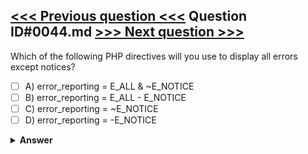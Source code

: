 [<<< Previous question <<<](0043.md)   Question ID#0044.md   [>>> Next question >>>](0045.md)
---

Which of the following PHP directives will you use to display all errors except notices?

- [ ] A) error_reporting = E_ALL & ~E_NOTICE
- [ ] B) error_reporting = E_ALL - E_NOTICE
- [ ] C) error_reporting = ~E_NOTICE
- [ ] D) error_reporting = -E_NOTICE

<details><summary><b>Answer</b></summary>
<p>
  Answer: <strong>A</strong>
</p>
</details>
